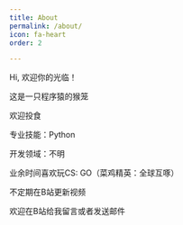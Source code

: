 ```yaml
---
title: About
permalink: /about/
icon: fa-heart
order: 2

---
```


Hi, 欢迎你的光临！

这是一只程序猿的猴笼

欢迎投食

专业技能：Python

开发领域：不明

业余时间喜欢玩CS: GO（菜鸡精英：全球互啄）

不定期在B站更新视频

欢迎在B站给我留言或者发送邮件
